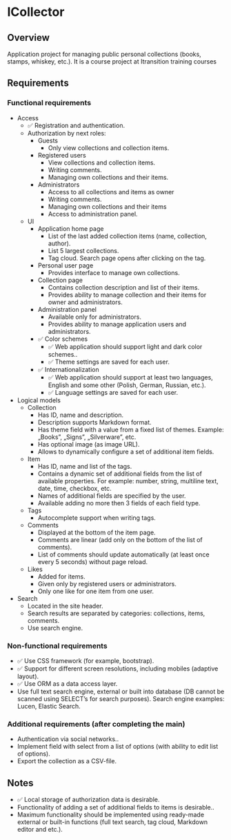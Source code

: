 ﻿# ICollector #

## Overview #

Application project for managing public personal collections (books, stamps, whiskey, etc.). It is a course project at Itransition training courses

## Requirements # 

### Functional requirements #

*   Access
    *   ✅ Registration and authentication.
    *   Authorization by next roles:
        *   Guests
            *   Only view collections and collection items.
        *   Registered users
            *   View collections and collection items.
            *   Writing comments.
            *   Managing own collections and their items. 
        *   Administrators 
            *   Access to all collections and items as owner
            *   Writing comments. 
            *   Managing own collections and their items
            *   Access to administration panel. 
    *   UI
        *  Application home page 
            *   List of the last added collection items (name, collection, author).
            *   List 5 largest collections. 
            *   Tag cloud. Search page opens after clicking on the tag. 
        *   Personal user page
            *   Provides interface to manage own collections. 
        *   Collection page 
            *   Contains collection description and list of their items.
            *   Provides ability to manage collection and their items for owner and administrators.
        *   Administration panel
            *   Available only for administrators.
            *   Provides ability to manage application users and administrators. 
        *   ✅ Color schemes
            *   ✅ Web application should support light and dark color schemes..
            *   ✅ Theme settings are saved for each user. 
        *   ✅ Internationalization 
            *   ✅ Web application should support at least two languages, English and some other (Polish, German, Russian, etc.). 
            *   ✅ Language settings are saved for each user. 
*   Logical models
    *   Collection
        *   Has ID, name and description. 
        *   Description supports Markdown format. 
        *   Has theme field with a value from a fixed list of themes. Example: „Books”, „Signs”, „Silverware”, etc. 
        *   Has optional image (as image URL).
        *   Allows to dynamically configure a set of additional item fields. 
    *   Item
        *   Has ID, name and list of the tags.
        *   Contains a dynamic set of additional fields from the list of available properties. For example: number, string, multiline text, date, time, checkbox, etc.
        *   Names of additional fields are specified by the user. 
        *   Available adding no more then 3 fields of each field type. 
    *   Tags
        *   Autocomplete support when writing tags. 
    *   Comments
        *   Displayed at the bottom of the item page. 
        *   Comments are linear (add only on the bottom of the list of comments).
        *   List of comments should update automatically (at least once every 5 seconds) without page reload. 
    *   Likes
        *   Added for items.
        *   Given only by registered users or administrators. 
        *   Only one like for one item from one user. 
*   Search
    *   Located in the site header.
    *   Search results are separated by categories: collections, items, comments.
    *   Use search engine. 

### Non-functional requirements #

*   ✅ Use CSS framework (for example, bootstrap).
*   ✅ Support for different screen resolutions, including mobiles (adaptive layout). 
*   ✅ Use ORM as a data access layer. 
*   Use full text search engine, external or built into database (DB cannot be scanned using SELECT’s for search purposes). Search engine examples: Lucen, Elastic Search.

### Additional requirements (after completing the main) #

*   Authentication via social networks.. 
*   Implement field with select from a list of options (with ability to edit list of options). 
*   Export the collection as a CSV-file. 

## Notes #

*   ✅ Local storage of authorization data is desirable. 
*   Functionality of adding a set of additional fields to items is desirable.. 
*   Maximum functionality should be implemented using ready-made external or built-in functions (full text search, tag cloud, Markdown editor and etc.).

